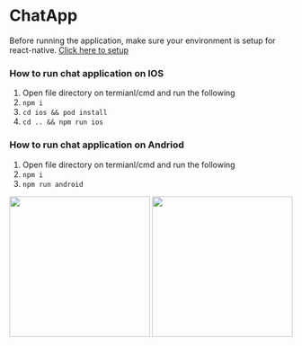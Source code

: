 # ChatApp
Before running the application, make sure your environment is setup for react-native. [Click here to setup](https://facebook.github.io/react-native/docs/getting-started)
### How to run chat application on IOS

1. Open file directory on termianl/cmd and run the following
2. ```npm i```
3. ```cd ios && pod install```
3. ```cd .. && npm run ios```

### How to run chat application on Andriod

1. Open file directory on termianl/cmd and run the following
2. ```npm i```
3. ```npm run android```

<img src="http://www.samueldereb.com/img/chatApp-signin.png" width="250"/>   
<img src="http://www.samueldereb.com/img/chatApp-rooms.png" width="250"/>
